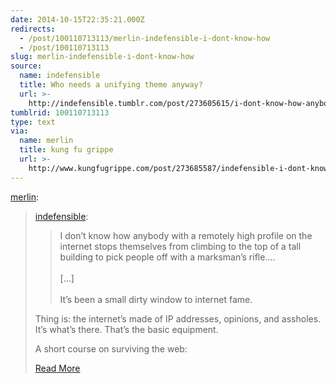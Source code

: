 ```yaml
---
date: 2014-10-15T22:35:21.000Z
redirects:
  - /post/100110713113/merlin-indefensible-i-dont-know-how
  - /post/100110713113
slug: merlin-indefensible-i-dont-know-how
source:
  name: indefensible
  title: Who needs a unifying theme anyway?
  url: >-
    http://indefensible.tumblr.com/post/273605615/i-dont-know-how-anybody-with-a-remotely-high
tumblrid: 100110713113
type: text
via:
  name: merlin
  title: kung fu grippe
  url: >-
    http://www.kungfugrippe.com/post/273685587/indefensible-i-dont-know-how-anybody-with-a
---
```

<p><a href="http://www.kungfugrippe.com/post/273685587/indefensible-i-dont-know-how-anybody-with-a" class="tumblr_blog">merlin</a>:</p>

<blockquote>
<p><a href="http://indefensible.me/post/273605615/i-dont-know-how-anybody-with-a-remotely-high-profile" class="tumblr_blog">indefensible</a>:</p>

<blockquote>
  <p>I don’t know how anybody with a remotely high profile on the internet stops themselves from climbing to the top of a tall building to pick people off with a marksman’s rifle….<br/><br/>
  […]<br/><br/>
  It’s been a small dirty window to internet fame.</p>
</blockquote>

<p>Thing is: the internet’s made of IP addresses, opinions, and assholes. It’s what’s there. That’s the basic equipment.</p>

<p>A short course on surviving the web:</p>

<p><a href="http://www.kungfugrippe.com/post/273685587/indefensible-i-dont-know-how-anybody-with-a">Read More</a></p></blockquote>
